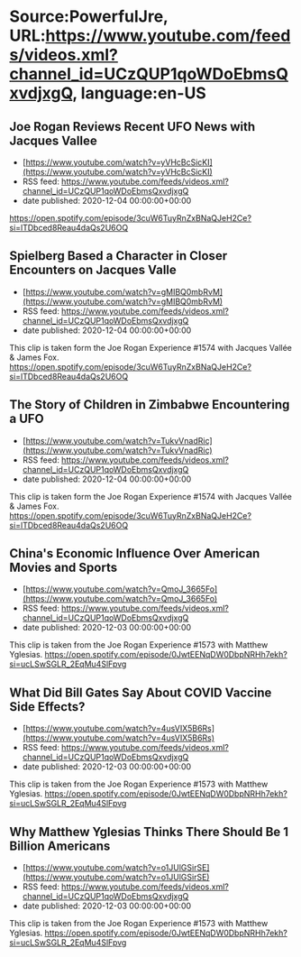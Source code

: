 # Source:PowerfulJre, URL:https://www.youtube.com/feeds/videos.xml?channel_id=UCzQUP1qoWDoEbmsQxvdjxgQ, language:en-US

## Joe Rogan Reviews Recent UFO News with Jacques Vallee
 - [https://www.youtube.com/watch?v=yVHcBcSicKI](https://www.youtube.com/watch?v=yVHcBcSicKI)
 - RSS feed: https://www.youtube.com/feeds/videos.xml?channel_id=UCzQUP1qoWDoEbmsQxvdjxgQ
 - date published: 2020-12-04 00:00:00+00:00

https://open.spotify.com/episode/3cuW6TuyRnZxBNaQJeH2Ce?si=lTDbced8Reau4daQs2U6OQ

## Spielberg Based a Character in Closer Encounters on Jacques Valle
 - [https://www.youtube.com/watch?v=gMIBQ0mbRvM](https://www.youtube.com/watch?v=gMIBQ0mbRvM)
 - RSS feed: https://www.youtube.com/feeds/videos.xml?channel_id=UCzQUP1qoWDoEbmsQxvdjxgQ
 - date published: 2020-12-04 00:00:00+00:00

This clip is taken form the Joe Rogan Experience #1574 with Jacques Vallée & James Fox. https://open.spotify.com/episode/3cuW6TuyRnZxBNaQJeH2Ce?si=lTDbced8Reau4daQs2U6OQ

## The Story of Children in Zimbabwe Encountering a UFO
 - [https://www.youtube.com/watch?v=TukvVnadRic](https://www.youtube.com/watch?v=TukvVnadRic)
 - RSS feed: https://www.youtube.com/feeds/videos.xml?channel_id=UCzQUP1qoWDoEbmsQxvdjxgQ
 - date published: 2020-12-04 00:00:00+00:00

This clip is taken form the Joe Rogan Experience #1574 with Jacques Vallée & James Fox. https://open.spotify.com/episode/3cuW6TuyRnZxBNaQJeH2Ce?si=lTDbced8Reau4daQs2U6OQ

## China's Economic Influence Over American Movies and Sports
 - [https://www.youtube.com/watch?v=QmoJ_3665Fo](https://www.youtube.com/watch?v=QmoJ_3665Fo)
 - RSS feed: https://www.youtube.com/feeds/videos.xml?channel_id=UCzQUP1qoWDoEbmsQxvdjxgQ
 - date published: 2020-12-03 00:00:00+00:00

This clip is taken from the Joe Rogan Experience #1573 with Matthew Yglesias. https://open.spotify.com/episode/0JwtEENqDW0DbpNRHh7ekh?si=ucLSwSGLR_2EqMu4SlFpvg

## What Did Bill Gates Say About COVID Vaccine Side Effects?
 - [https://www.youtube.com/watch?v=4usVIX5B6Rs](https://www.youtube.com/watch?v=4usVIX5B6Rs)
 - RSS feed: https://www.youtube.com/feeds/videos.xml?channel_id=UCzQUP1qoWDoEbmsQxvdjxgQ
 - date published: 2020-12-03 00:00:00+00:00

This clip is taken from the Joe Rogan Experience #1573 with Matthew Yglesias. https://open.spotify.com/episode/0JwtEENqDW0DbpNRHh7ekh?si=ucLSwSGLR_2EqMu4SlFpvg

## Why Matthew Yglesias Thinks There Should Be 1 Billion Americans
 - [https://www.youtube.com/watch?v=o1JUlGSirSE](https://www.youtube.com/watch?v=o1JUlGSirSE)
 - RSS feed: https://www.youtube.com/feeds/videos.xml?channel_id=UCzQUP1qoWDoEbmsQxvdjxgQ
 - date published: 2020-12-03 00:00:00+00:00

This clip is taken from the Joe Rogan Experience #1573 with Matthew Yglesias. https://open.spotify.com/episode/0JwtEENqDW0DbpNRHh7ekh?si=ucLSwSGLR_2EqMu4SlFpvg

